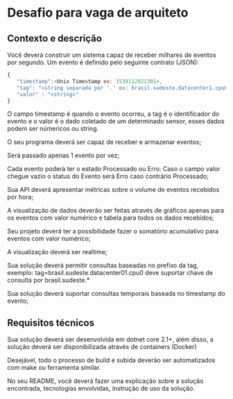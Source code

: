 # Desafio para vaga de arquiteto

## Contexto e descrição

Você deverá construir um sistema capaz de receber milhares de eventos por segundo. Um evento é definido pelo seguinte contrato (JSON):
```javascript
{
   "timestamp":<Unix Timestamp ex: 1539112021301>,
   "tag": "<string separada por '.' ex: brasil.sudeste.datacenter1.cpu0 >",
   "valor" : "<string>"
}
```
O campo timestamp é quando o evento ocorreu, a tag é o identificador do evento e o valor é o dado coletado de um determinado sensor, esses dados podem ser númericos ou string.

O seu programa deverá ser capaz de receber e armazenar eventos;

Será passado apenas 1 evento por vez;

Cada evento poderá ter o estado Processado ou Erro: Caso o campo valor chegue vazio o status do Evento será Erro caso contrário Processado;

Sua API deverá apresentar métricas sobre o volume de eventos recebidos por hora;

A visualização de dados deverão ser feitas através de gráficos apenas para os eventos com valor numérico e tabela para todos os dados recebidos;

Seu projeto deverá ter a possibilidade fazer o somatório acumulativo para eventos com valor numérico;

A visualização deverá ser realtime;

Sua solução deverá permitir consultas baseadas no prefixo da tag, exemplo: tag=brasil.sudeste.datacenter01.cpu0 deve suportar chave de consulta por brasil.sudeste.*

Sua solução deverá suportar consultas temporais baseada no timestamp do evento;

## Requisitos técnicos

Sua solução deverá ser desenvolvida em dotnet core 2.1+, além disso, a solução deverá ser disponibilizada através de containers (Docker)

Desejável, todo o processo de build e subida deverão ser automatizados com make ou ferramenta similar.

No seu README, você deverá fazer uma explicação sobre a solução encontrada, tecnologias envolvidas, instrução de uso da solução.